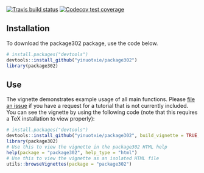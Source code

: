 <!-- badges: start -->
  [![Travis build status](https://travis-ci.com/yinuotxie/package302.svg?branch=master)](https://travis-ci.com/yinuotxie/package302)
  [![Codecov test coverage](https://codecov.io/gh/yinuotxie/package302/branch/master/graph/badge.svg)](https://codecov.io/gh/yinuotxie/package302?branch=master)
<!-- badges: end -->

## Installation

To download the package302 package, use the code below.

``` r
# install.packages("devtools")
devtools::install_github("yinuotxie/package302")
library(package302)
```

## Use

The vignette demonstrates example usage of all main functions. Please [file an issue](https://github.com/yinuotxie/package302/issues) if you have a request for a tutorial that is not currently included. You can see the vignette by using the following code (note that this requires a TeX installation to view properly):


``` r
# install.packages("devtools")
devtools::install_github("yinuotxie/package302", build_vignette = TRUE, build_opts = c())
library(package302)
# Use this to view the vignette in the package302 HTML help
help(package = "package302", help_type = "html")
# Use this to view the vignette as an isolated HTML file
utils::browseVignettes(package = "package302")
```
